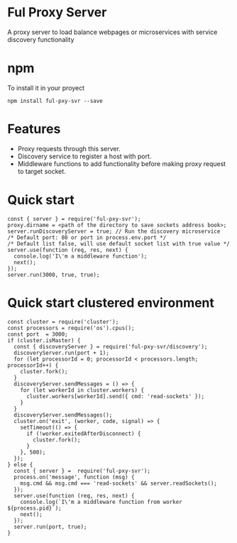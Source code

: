 # Ful Proxy Server
A proxy server to load balance webpages or microservices with service discovery functionality

# npm
To install it in your proyect
```npm
npm install ful-pxy-svr --save
```

# Features
* Proxy requests through this server.
* Discovery service to register a host with port.
* Middleware functions to add functionality before making proxy request to target socket.

# Quick start
```
const { server } = require('ful-pxy-svr');
proxy.dirname = <path of the directory to save sockets address book>;
server.runDiscoveryServer = true; // Run the discovery microservice
/* Default port: 80 or port in process.env.port */
/* Default list false, will use default socket list with true value */
server.use(function (req, res, next) {
  console.log('I\'m a middleware function');
  next();
});
server.run(3000, true, true);
```

# Quick start clustered environment
```
const cluster = require('cluster');
const processors = require('os').cpus();
const port  = 3000;
if (cluster.isMaster) {
  const { discoveryServer } = require('ful-pxy-svr/discovery');
  discoveryServer.run(port + 1);
  for (let processorId = 0; processorId < processors.length; processorId++) {
    cluster.fork();
  }
  discoveryServer.sendMessages = () => {
    for (let workerId in cluster.workers) {
      cluster.workers[workerId].send({ cmd: 'read-sockets' });
    }
  }
  discoveryServer.sendMessages();
  cluster.on('exit', (worker, code, signal) => {
    setTimeout(() => {
      if (!worker.exitedAfterDisconnect) {
        cluster.fork();
      }
    }, 500);
  });
} else {
  const { server } =  require('ful-pxy-svr');
  process.on('message', function (msg) {
    msg.cmd && msg.cmd === 'read-sockets' && server.readSockets();
  });
  server.use(function (req, res, next) {
    console.log(`I\'m a middleware function from worker ${process.pid}`);
    next();
  });
  server.run(port, true);
}
```

# 